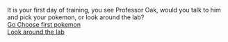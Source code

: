 It is your first day of training, you see Professor Oak, would you talk to him and pick your pokemon, or look around the lab?  
[Go Choose first pokemon]()  
[Look around the lab](../DirectionChoice/LookAroundLab.md)